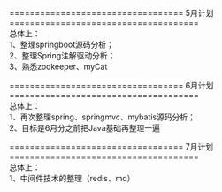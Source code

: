 ================================== 5月计划 =====================================  
总体上：  
1、整理springboot源码分析；  
2、整理Spring注解驱动分析；  
3、熟悉zookeeper、myCat  

================================== 6月计划 =====================================  
总体上：  
1、再次整理spring、springmvc、mybatis源码分析；  
2、目标是6月分之前把Java基础再整理一遍

================================== 7月计划 =====================================  
总体上：  
1、中间件技术的整理（redis、mq）  


